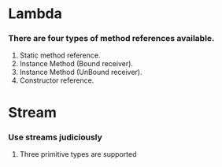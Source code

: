 # Lambda
### There are four types of method references available.

1.  Static method reference.
2.  Instance Method (Bound receiver).
3.  Instance Method (UnBound receiver).
4.  Constructor reference.
# Stream
### Use streams judiciously
1. Three primitive types are supported
<!--stackedit_data:
eyJoaXN0b3J5IjpbMTQyMzk5ODI5OCwtNTIzNjIyMTY1XX0=
-->